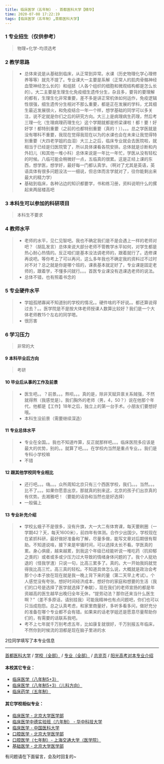 ```yaml
---
title: 临床医学（五年制） - 首都医科大学【精华】
time: 2020-07-08 17:22:19
tags: [临床医学（五年制）,首都医科大学]
---
```

### 1 专业招生（仅供参考）  
> 物理+化学-均须选考


### 2 教学思路
> - 总体来说是从基础到临床，从正常到异常。水课（历史物理化学心理修养等等）就先不提了。专业课大一主要是系解（正常人的肌肉骨骼神经血管神经怎么长的）和组胚（人各个组织的细胞和微观结构都是怎么长的）。大二主要是生理生化免疫细生遗传分生，杂且多，要背的要理解的都有，生理生化非常重要，差不多是讲正常机体如何运作，免疫逻辑性很强，细生遗传分生相对不那么重要，都是正在发展的学科，尤其细生最近发展很火，和免疫结合一年一个样，想学基础的同学可以多关注，说不定就是你们之后的研究方向。大三上是病理病生药理，然后考三理一化（生理病理药理生化）这个学期就都是桥梁课啦！都！要！好好学！都特别重要（之前的也都特别重要（真的！））。。。总之学医就是没有哪科不重要，我现在觉得我现在以为的水课也会在未来让我觉得特别重要（大四老学姐的血泪）大三上之后，临床专业就会去医院啦，就相当于已经是归医院管了，所以具体课看各院安排。总体就是诊断和内外妇儿（和其他一堆小科）总体来说是一年比一年忙，学医从没有轻松的时候。八临可能会稍微好一点，五临真的很累。这是正经上课的东西，想学医，想学好，最好每一门都认真学。（啊对了尤其是英语，英语具体有很多问题没法一一细说，但总体而言学就对了，往你能剩出来最大的精力学）
> - 基础到临床，各种沾边的知识都要学，书和练习册，资料说明什么的摞起来两层楼高吧


### 3 本科生可以参加的科研项目
>  本科生不要求


### 4 教师水平
> - 老师的水平，见仁见智吧。我也不确定我们是不是会遇上一样的老师对吧？（胡乱发言）总体来说大部分老师不管教学水平如何，对学生都是热心耐心热情的。反正咱们是基本没法调老师的，跟着就行了。选修课再说吧。等你考上了可以再问，这么多年我也不确定我的资料过不过时对不对？总之就是你是哪个班的，课表基本就定好了，专业课是固定老师的，跟着学，不懂多问就行。。。首医专业课没有选课选老师的说法。
> - 总体不错，也有照着书念的


### 5 专业硬件水平
> - 学姐孤陋寡闻不知道别的学校的情况。。硬件啥的不好说。。都还算说得过去？。。医学院是不是按大体老师授课人数算比较好？我们是一个大体老师教15个左右的同学嗯。
> - 很厉害


### 6 学习压力
> 非常的大

#### 9 本科毕业后方向
> 考研


#### 10 毕业后从事的工作及前景
> - 医生吧。。？前景。。。熬呗。。。真的是，除非天赋异禀关系贼强，不然就得熬（我感觉是）。我们胸外的老师（男，4，50？）说在他那个年代，他都是【工作】18年之后，独立上的第一台手术。小朋友们要想好哦。
> - 本科生没前景（需要继续深造）


#### 11 专业总体水平
> - 专业在全国。。我也不知道咋算，反正就那样吧。。。临床医院多应该是最大的优势，别的。。就算了吧。。。在学校内当然是重点专业。。我们是专科小学校嘛
> - 不错

#### 12 跟其他学校同专业相比
> - 还行吧。。。嗨。。。众所周知北京只有三个西医学校，我们。。。当然。。。比不了。。。如果你愿意出京，那就真的别来这，北京的孩子们出京真的有优势。去湘雅吧！（要能的话协和当然也是好选择）
> - 一般偏上


#### 13 专业补充介绍
> - 学校幺蛾子不是很多，没有升旗，大一大二有体育课，每天要刷圈（一学期42？天，每天1600米），前四年有体测。合作少出国少。学校现在在紧抓科研，最好做好准备和了解，尽量多做，能写文章对后期很有帮助。不知道说啥，接下来是牢骚时间，可以选择太长不看。学医真的累。身心俱疲，越来越累，到我这个年级已经能听说一堆吃药（抗抑郁之类的）或者或多或少压力过大导致的情绪身体问题的了。我个人挺劝退的（怪我学渣）只说一句，比高三累多了。真的。大一开始我妈就觉得我比高三忙。高三真的轻松。不知道具体怎么说，大概就是政治会考那个小本子放在现在就是我一晚上背下来的量（第二天早上考试）。个人感觉没有夸张。想好时间经济成本，想好你的家庭和想要的生活（我们的口号是选择了医学就选择了奉献），现在我们的老师宣扬的都是年资越高的医生越早出晚归全年无休，“提劳动法？那你还来当什么医生啊？”（差不多原话，请别挂我）可能我精神也有点问题吧，你们也可以只当成抱怨。总之认真考虑，和家里商量好，多听多看多问，做好充分的准备在哪个专业都不会有错。如果来的话老学姐还是愿意尽量帮助你们的，有需要的话联系我吧。
> - 考不上七年就千万别考虑五年，比如康复就很好，千万别报五年临床，不然你到时候流的泪都是现在脑子里进的水

2位同学填写了本专业信息
***
[首都医科大学](https://univgo.github.io/2020/07/08/首都医科大学) / [学校（全部）](https://univgo.github.io/2020/07/09/学校汇总页) / [专业（全部）](https://univgo.github.io/2020/07/09/专业汇总页) / [总览页](https://univgo.github.io/2020/07/09/总览) / [阳光高考对本专业介绍](http://gaokao.chsi.com.cn/sch/zyk/view.do?schId=73394594&specId=73385072
)
#### 本校其它专业：
- [临床医学（八年制5+3）](https://univgo.github.io/2020/07/08/临床医学（八年制5+3）%20-%20首都医科大学)
- [临床医学（八年制5+3）（儿科方向）](https://univgo.github.io/2020/07/08/5+3临床医学（儿科方向）%20-%20首都医科大学)
- [临床药学（五年制）](https://univgo.github.io/2020/07/08/临床药学（五年制）-%20首都医科大学)

#### 其它学校相似专业：
- [临床医学 - 北京大学医学部](https://univgo.github.io/2020/07/08/临床医学%20-%20北京大学医学部)
- [临床医学中德实验班（六年制） - 华中科技大学](https://univgo.github.io/2020/07/08/临床医学中德实验班（六年制）-%20华中科技大学)
- [临床医学 - 中国医科大学](https://univgo.github.io/2020/07/08/临床医学%20-%20中国医科大学)
- [口腔医学 - 北京大学医学部](https://univgo.github.io/2020/07/08/口腔医学%20-%20北京大学医学部)
- [口腔医学（七年制）- 上海交通大学（医学院）](https://univgo.github.io/2020/07/08/口腔医学七年制%20-%20上海交通大学（医学院）)
- [基础医学 - 北京大学医学部](https://univgo.github.io/2020/07/08/基础医学%20-%20北京大学医学部)

有问题请在下面留言，会及时回复的~